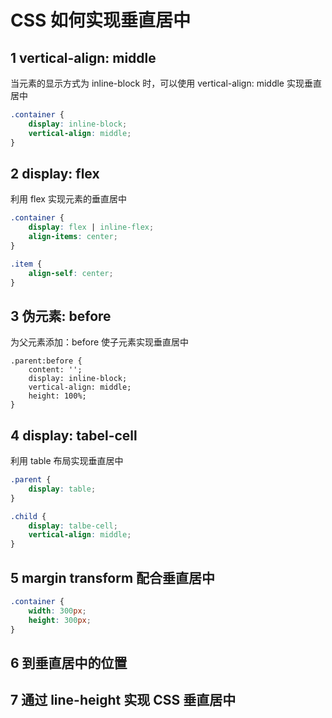 # CSS 如何实现垂直居中

## 1 vertical-align: middle 

当元素的显示方式为 inline-block 时，可以使用 vertical-align: middle 实现垂直居中

```css
.container {
    display: inline-block;
    vertical-align: middle;
}
```

## 2 display: flex

利用 flex 实现元素的垂直居中

```css
.container {
    display: flex | inline-flex;
    align-items: center;
}

.item {
    align-self: center;
}
```

## 3 伪元素: before

为父元素添加：before 使子元素实现垂直居中

```
.parent:before {
    content: '';
    display: inline-block;
    vertical-align: middle;
    height: 100%;
}
```

## 4 display: tabel-cell

利用 table 布局实现垂直居中

```css
.parent {
    display: table;
}

.child {
    display: talbe-cell;
    vertical-align: middle;
}
```

## 5 margin transform 配合垂直居中

```css
.container {
    width: 300px;
    height: 300px;
}                                                                                                
```

## 6 到垂直居中的位置

## 7 通过 line-height 实现 CSS 垂直居中

